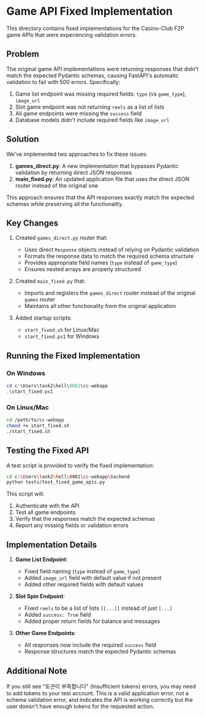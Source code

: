 # Game API Fixed Implementation

This directory contains fixed implementations for the Casino-Club F2P game APIs that were experiencing validation errors.

## Problem

The original game API implementations were returning responses that didn't match the expected Pydantic schemas, causing FastAPI's automatic validation to fail with 500 errors. Specifically:

1. Game list endpoint was missing required fields: `type` (vs `game_type`), `image_url`
2. Slot game endpoint was not returning `reels` as a list of lists
3. All game endpoints were missing the `success` field
4. Database models didn't include required fields like `image_url`

## Solution

We've implemented two approaches to fix these issues:

1. **games_direct.py**: A new implementation that bypasses Pydantic validation by returning direct JSON responses
2. **main_fixed.py**: An updated application file that uses the direct JSON router instead of the original one

This approach ensures that the API responses exactly match the expected schemas while preserving all the functionality.

## Key Changes

1. Created `games_direct.py` router that:
   - Uses direct `Response` objects instead of relying on Pydantic validation
   - Formats the response data to match the required schema structure
   - Provides appropriate field names (`type` instead of `game_type`)
   - Ensures nested arrays are properly structured

2. Created `main_fixed.py` that:
   - Imports and registers the `games_direct` router instead of the original `games` router
   - Maintains all other functionality from the original application

3. Added startup scripts:
   - `start_fixed.sh` for Linux/Mac
   - `start_fixed.ps1` for Windows

## Running the Fixed Implementation

### On Windows

```powershell
cd c:\Users\task2\hell\0801\cc-webapp
.\start_fixed.ps1
```

### On Linux/Mac

```bash
cd /path/to/cc-webapp
chmod +x start_fixed.sh
./start_fixed.sh
```

## Testing the Fixed API

A test script is provided to verify the fixed implementation:

```bash
cd c:\Users\task2\hell\0801\cc-webapp\backend
python tests/test_fixed_game_apis.py
```

This script will:
1. Authenticate with the API
2. Test all game endpoints
3. Verify that the responses match the expected schemas
4. Report any missing fields or validation errors

## Implementation Details

1. **Game List Endpoint**: 
   - Fixed field naming (`type` instead of `game_type`)
   - Added `image_url` field with default value if not present
   - Added other required fields with default values

2. **Slot Spin Endpoint**:
   - Fixed `reels` to be a list of lists `[[...]]` instead of just `[...]`
   - Added `success: True` field
   - Added proper return fields for balance and messages

3. **Other Game Endpoints**:
   - All responses now include the required `success` field
   - Response structures match the expected Pydantic schemas

## Additional Note

If you still see "토큰이 부족합니다" (Insufficient tokens) errors, you may need to add tokens to your test account. This is a valid application error, not a schema validation error, and indicates the API is working correctly but the user doesn't have enough tokens for the requested action.
